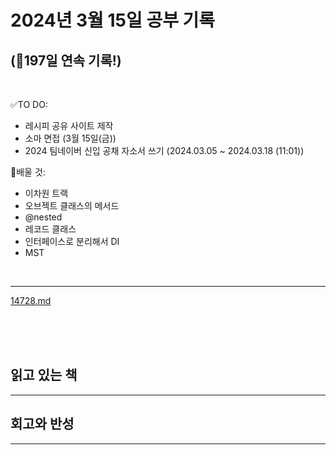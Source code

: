 # 2024년 3월 15일 공부 기록 
## (🚀197일 연속 기록!)

<br>

✅TO DO: 

- 레시피 공유 사이트 제작
- 소마 면접 (3월 15일(금))
- 2024 팀네이버 신입 공채 자소서 쓰기 (2024.03.05 ~ 2024.03.18 (11:01))

💭배울 것:

- 이차원 트랙
- 오브젝트 클래스의 메서드
- @nested
- 레코드 클래스
- 인터페이스로 분리해서 DI
- MST

<br>

---


[14728.md](..%2F..%2F..%2FAlgorithm%2FSolvedProblem%2FDP%2F%EB%B0%B0%EB%82%AD%EB%AC%B8%EC%A0%9C%2F14728%2F14728.md)


<br><br><br>

## 읽고 있는 책

---




## 회고와 반성

---

